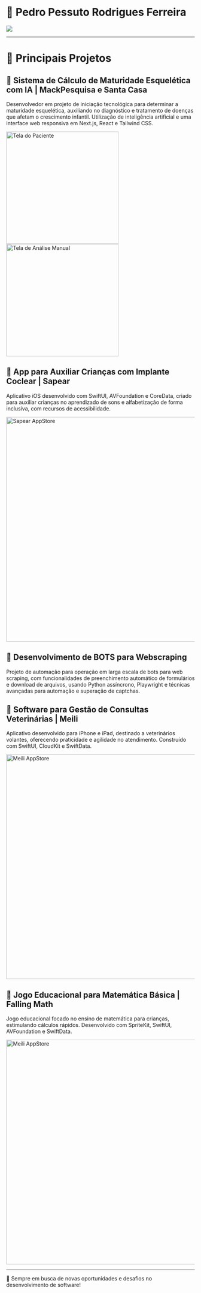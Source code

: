 # 👋 Pedro Pessuto Rodrigues Ferreira 
<div> 
  <a href="https://www.linkedin.com/in/pedro-pessuto" target="_blank"><img src="https://img.shields.io/badge/-LinkedIn-%230077B5?style=for-the-badge&logo=linkedin&logoColor=white" target="_blank"></a> 
</div>

---

# 🌟 Principais Projetos


## 📌  **Sistema de Cálculo de Maturidade Esquelética com IA** | MackPesquisa e Santa Casa  

Desenvolvedor em projeto de iniciação tecnológica para determinar a maturidade esquelética, auxiliando no diagnóstico e tratamento de doenças que afetam o crescimento infantil. Utilização de inteligência artificial e uma interface web responsiva em Next.js, React e Tailwind CSS.

<img width="300" alt="Tela do Paciente" src="https://github.com/user-attachments/assets/959ca64b-0c6f-45bd-9257-97386dd20369">
<img width="300" alt="Tela de Análise Manual" src="https://github.com/user-attachments/assets/d2be761c-794e-40f0-a84a-11b93f2430a9">

## 📌  **App para Auxiliar Crianças com Implante Coclear** | Sapear  

Aplicativo iOS desenvolvido com SwiftUI, AVFoundation e CoreData, criado para auxiliar crianças no aprendizado de sons e alfabetização de forma inclusiva, com recursos de acessibilidade.

<img width="600" alt="Sapear AppStore" src="https://github.com/user-attachments/assets/d7e92d31-4803-42d6-89df-88708556861d">

## 📌  **Desenvolvimento de BOTS para Webscraping**

Projeto de automação para operação em larga escala de bots para web scraping, com funcionalidades de preenchimento automático de formulários e download de arquivos, usando Python assíncrono, Playwright e técnicas avançadas para automação e superação de captchas.

## 📌  **Software para Gestão de Consultas Veterinárias** | Meili  

Aplicativo desenvolvido para iPhone e iPad, destinado a veterinários volantes, oferecendo praticidade e agilidade no atendimento. Construído com SwiftUI, CloudKit e SwiftData.

<img width="600" alt="Meili AppStore" src="https://github.com/user-attachments/assets/bb22da89-1e2a-4106-90b2-e9567793aba7">


## 📌  **Jogo Educacional para Matemática Básica** | Falling Math  

Jogo educacional focado no ensino de matemática para crianças, estimulando cálculos rápidos. Desenvolvido com SpriteKit, SwiftUI, AVFoundation e SwiftData.

<img width="600" alt="Meili AppStore" src="https://github.com/user-attachments/assets/ce9ff090-5343-41c8-a1c8-91d31a983ab8">

---

🌱 Sempre em busca de novas oportunidades e desafios no desenvolvimento de software!
